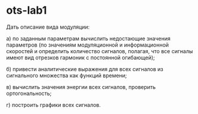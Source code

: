 # ots-lab1
Дать описание вида модуляции:

а) по заданным параметрам вычислить недостающие значения параметров (по
значениям модуляционной и информационной скоростей и определить
количество сигналов, полагая, что все сигналы имеют вид отрезков гармоник с
постоянной огибающей);

б) привести аналитические выражения для всех сигналов из сигнального
множества как функций времени;

в) вычислить значения энергии всех сигналов, проверить
ортогональность;

г) построить графики всех сигналов. 
